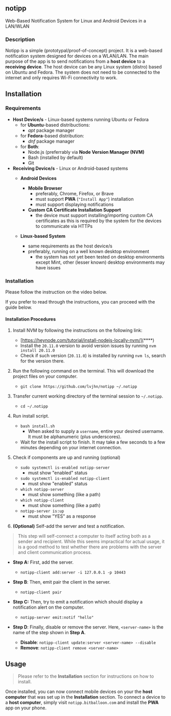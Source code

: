 ## notipp

Web-Based Notification System for Linux and Android Devices in a LAN/WLAN

### Description

Notipp is a simple (prototypal/proof-of-concept) project. It is a web-based notification system designed for devices on a WLAN/LAN. The main purpose of the app is to send notifications from a **host device** to a **receiving device**. The host device can be any Linux system (distro) based on Ubuntu and Fedora. The system does not need to be connected to the internet and only requires Wi-Fi connectivity to work.

## Installation

### Requirements

* **Host Device/s** - Linux-based systems running Ubuntu or Fedora
  * for **Ubuntu**-based distribuctions:
    * *apt* package manager
  * for **Fedora**-based distribution:
    * *dnf* package manager
  * for **Both**:
    * Node.js (preferrably via **Node Version Manager (NVM)**
    * Bash (installed by default)
    * Git
* **Receiving Device/s** - Linux or Android-based systems
  * **Android Devices**

    * **Mobile Browser**
      * preferably, Chrome, Firefox, or Brave
      * must support **PWA** (`"Install App"`) installation
      * must support displaying notifications
    * **Custom CA Certificate Installation Support**
      * the device must support installing/importing custom CA certificates as this is required by the system for the devices to communicate via HTTPs
  * **Linux-based System**

    * same requirements as the host device/s
    * preferably, running on a well known desktop environment
      * the system has not yet been tested on desktop environments except Mint, other (lesser known) desktop environments may have issues

### Installation

Please follow the instruction on the video below.

If you prefer to read through the instructions, you can proceed with
the guide below.

#### Installation Procedures

1. Install NVM by following the instructions on the following link:

   * [https://heynode.com/tutorial/install-nodejs-locally-nvm/](****)
   * Install the `20.11.0` version to avoid version issues by running `nvm install 20.11.0`
   * Check if such version (`20.11.0`) is installed by running `nvm ls`, search for the version there.
2. Run the following command on the terminal. This will download the project files on your computer.

   * `git clone https://github.com/lvjhn/notipp ~/.notipp`
3. Transfer current working directory of the terminal session to `~/.notipp`.

   * `cd ~/.notipp`
4. Run install script.

   * `bash install.sh`
     * When asked to supply a `username`, entire your desired username. It must be alphanumeric (plus underscores).
   * Wait for the install script to finish. It may take a few seconds to a few minutes depending on your internet connection.
5. Check if components are up and running (optional)

   * `sudo systemctl is-enabled notipp-server`
     * must show "enabled" status
   * `sudo systemctl is-enabled notipp-client`
     * must show "enabled" status
   * `which notipp-server`
     * must show something (like a path)
   * `which notipp-client`
     * must show something (like a path)
   * `notipp-server is:up`
     * must show "YES" as a response
6. **(Optional)** Self-add the server and test a notification.

> This step will self-connect a computer to itself acting both as a sender and recipient. While this seems impractical for actual usage, it is a good method to test whether there are problems with the server and client communication process.

* **Step A:** First, add the server.

  * `notipp-client add:server -i 127.0.0.1 -p 10443`
* **Step B**: Then, emit pair the client in the server.

  * `notipp-client pair`
* **Step C:** Then, try to emit a notification which should display a notification alert on the computer.

  * `notipp-server emit:notif "hello"`
* **Step D**: Finally, disable or remove the server. Here, `<server-name>` is the name of the step shown in **Step A**.

  * **Disable**: `notipp-client update:server <server-name> --disable`
  * **Remove**: `notipp-client remove <server-name>`

## Usage

> Please refer to the **Installation** section for instructions on how to install.

Once installed, you can now connect mobile devices on your the **host computer** that was set up in the **Installation** section. To connect a device to a **host computer**, simply visit `notipp.bitballoon.com` and install the **PWA** app on your phone.
